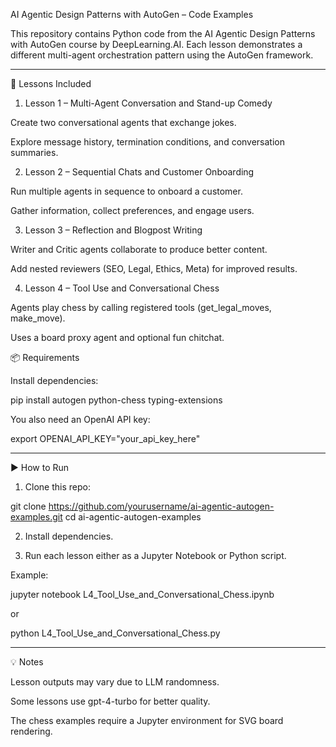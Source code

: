 AI Agentic Design Patterns with AutoGen – Code Examples

This repository contains Python code from the AI Agentic Design Patterns with AutoGen course by DeepLearning.AI.
Each lesson demonstrates a different multi-agent orchestration pattern using the AutoGen framework.


---

📂 Lessons Included

1. Lesson 1 – Multi-Agent Conversation and Stand-up Comedy

Create two conversational agents that exchange jokes.

Explore message history, termination conditions, and conversation summaries.



2. Lesson 2 – Sequential Chats and Customer Onboarding

Run multiple agents in sequence to onboard a customer.

Gather information, collect preferences, and engage users.



3. Lesson 3 – Reflection and Blogpost Writing

Writer and Critic agents collaborate to produce better content.

Add nested reviewers (SEO, Legal, Ethics, Meta) for improved results.



4. Lesson 4 – Tool Use and Conversational Chess

Agents play chess by calling registered tools (get_legal_moves, make_move).

Uses a board proxy agent and optional fun chitchat.

📦 Requirements

Install dependencies:

pip install autogen python-chess typing-extensions

You also need an OpenAI API key:

export OPENAI_API_KEY="your_api_key_here"


---

▶️ How to Run

1. Clone this repo:



git clone https://github.com/yourusername/ai-agentic-autogen-examples.git
cd ai-agentic-autogen-examples

2. Install dependencies.


3. Run each lesson either as a Jupyter Notebook or Python script.



Example:

jupyter notebook L4_Tool_Use_and_Conversational_Chess.ipynb

or

python L4_Tool_Use_and_Conversational_Chess.py


---

💡 Notes

Lesson outputs may vary due to LLM randomness.

Some lessons use gpt-4-turbo for better quality.

The chess examples require a Jupyter environment for SVG board rendering.

